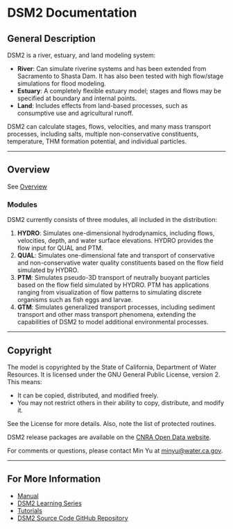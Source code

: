 # DSM2 Documentation

## General Description

DSM2 is a river, estuary, and land modeling system:

- **River**: Can simulate riverine systems and has been extended from Sacramento to Shasta Dam. It has also been tested with high flow/stage simulations for flood modeling.
- **Estuary**: A completely flexible estuary model; stages and flows may be specified at boundary and internal points.
- **Land**: Includes effects from land-based processes, such as consumptive use and agricultural runoff.

DSM2 can calculate stages, flows, velocities, and many mass transport processes, including salts, multiple non-conservative constituents, temperature, THM formation potential, and individual particles.

---

## Overview

See [Overview](dsm2_overview.md)

### Modules

DSM2 currently consists of three modules, all included in the distribution:

1. **HYDRO**: Simulates one-dimensional hydrodynamics, including flows, velocities, depth, and water surface elevations. HYDRO provides the flow input for QUAL and PTM.
2. **QUAL**: Simulates one-dimensional fate and transport of conservative and non-conservative water quality constituents based on the flow field simulated by HYDRO.
3. **PTM**: Simulates pseudo-3D transport of neutrally buoyant particles based on the flow field simulated by HYDRO. PTM has applications ranging from visualization of flow patterns to simulating discrete organisms such as fish eggs and larvae.
4. **GTM**: Simulates generalized transport processes, including sediment transport and other mass transport phenomena, extending the capabilities of DSM2 to model additional environmental processes.

---

## Copyright

The model is copyrighted by the State of California, Department of Water Resources. It is licensed under the GNU General Public License, version 2. This means:

- It can be copied, distributed, and modified freely.
- You may not restrict others in their ability to copy, distribute, and modify it.

See the License for more details. Also, note the list of protected routines.

DSM2 release packages are available on the [CNRA Open Data website](https://data.cnra.ca.gov/dataset/dsm2).

For comments or questions, please contact Min Yu at [minyu@water.ca.gov](mailto:minyu@water.ca.gov).

---

## For More Information
- [Manual](manual/index.md)
- [DSM2 Learning Series](https://cadwrdeltamodeling.github.io/dsm2/dsm2_learning_series/)
- [Tutorials](tutorials/An_Introduction_to_DSM2_Tutorials.md)
- [DSM2 Source Code GitHub Repository](https://github.com/CADWRDeltaModeling/dsm2)
